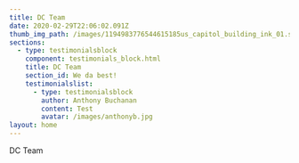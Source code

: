 ```yaml
---
title: DC Team
date: 2020-02-29T22:06:02.091Z
thumb_img_path: /images/1194983776544615185us_capitol_building_ink_01.svg
sections:
  - type: testimonialsblock
    component: testimonials_block.html
    title: DC Team
    section_id: We da best!
    testimonialslist:
      - type: testimonialsblock
        author: Anthony Buchanan
        content: Test
        avatar: /images/anthonyb.jpg
layout: home
---
```

DC Team
